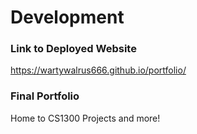 # Development

### Link to Deployed Website
https://wartywalrus666.github.io/portfolio/

### Final Portfolio
Home to CS1300 Projects and more!

